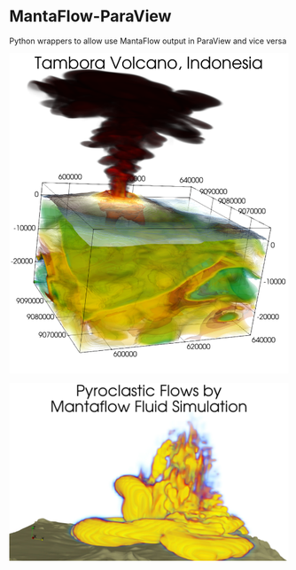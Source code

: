 # MantaFlow-ParaView
Python wrappers to allow use MantaFlow output in ParaView and vice versa

![Tambora Volcano Plume Simulation](Tambora%20Volcano%20Plume%20Simulation.png)

![Pyroclastic Flow Model](plume_adaptDt/plume_adaptDt.jpeg)
